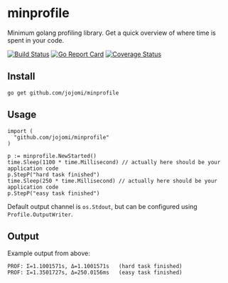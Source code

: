 # minprofile

Minimum golang profiling library. Get a quick overview of where time is spent in your code.

[![Build Status](https://travis-ci.org/restic/restic.svg?branch=master)](https://travis-ci.org/restic/restic) [![Go Report Card](https://goreportcard.com/badge/github.com/jojomi/minprofile)](https://goreportcard.com/report/github.com/jojomi/minprofile) [![Coverage Status](https://coveralls.io/repos/github/jojomi/minprofile/badge.svg?branch=master)](https://coveralls.io/github/jojomi/minprofile?branch=master)

## Install

    go get github.com/jojomi/minprofile


## Usage

    import (
      "github.com/jojomi/minprofile"
    )

    p := minprofile.NewStarted()
    time.Sleep(1100 * time.Millisecond) // actually here should be your application code
    p.StepP("hard task finished")
    time.Sleep(250 * time.Millisecond) // actually here should be your application code
    p.StepP("easy task finished")

Default output channel is `os.Stdout`, but can be configured using `Profile.OutputWriter`.


## Output

Example output from above:

    PROF: Σ=1.1001571s, Δ=1.1001571s   (hard task finished)
    PROF: Σ=1.3501727s, Δ=250.0156ms   (easy task finished)
